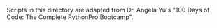 Scripts in this directory are adapted from Dr. Angela Yu's "100 Days of Code: The Complete PythonPro Bootcamp".
